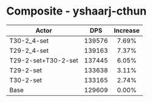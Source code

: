 # Composite - yshaarj-cthun
| Actor | DPS | Increase |
|---|:---:|:---:|
|T30-2_4-set|139576|7.69%|
|T29-2_4-set|139163|7.37%|
|T29-2-set+T30-2-set|137445|6.05%|
|T29-2-set|133638|3.11%|
|T30-2-set|133165|2.74%|
|Base|129609|0.00%|
